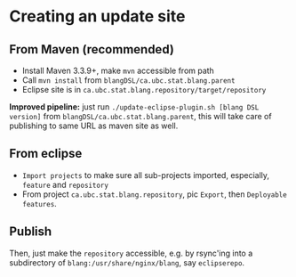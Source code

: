 # Creating an update site

## From Maven (recommended)

- Install Maven 3.3.9+, make ``mvn`` accessible from path
- Call ``mvn install`` from ``blangDSL/ca.ubc.stat.blang.parent``
- Eclipse site is in ``ca.ubc.stat.blang.repository/target/repository``

**Improved pipeline:** just run ``./update-eclipse-plugin.sh [blang DSL version]`` from ``blangDSL/ca.ubc.stat.blang.parent``, this will take care of publishing to same URL as maven site as well.

## From eclipse

- ``Import projects`` to make sure all sub-projects imported, especially, ``feature`` and ``repository``
- From project ``ca.ubc.stat.blang.repository``, pic ``Export``, then ``Deployable features``.

## Publish

Then, just make the ``repository`` accessible, e.g. by rsync'ing into a subdirectory of ``blang:/usr/share/nginx/blang``, say ``eclipserepo``.